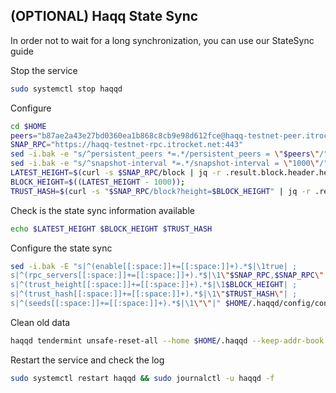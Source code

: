 ## (OPTIONAL) Haqq State Sync

In order not to wait for a long synchronization, you can use our StateSync guide

Stop the service 

~~~bash
sudo systemctl stop haqqd
~~~

Configure

~~~bash
cd $HOME 
peers="b87ae2a43e27bd0360ea1b868c8cb9e98d612fce@haqq-testnet-peer.itrocket.net:443"  
SNAP_RPC="https://haqq-testnet-rpc.itrocket.net:443"
sed -i.bak -e "s/^persistent_peers *=.*/persistent_peers = \"$peers\"/" $HOME/.haqqd/config/config.toml 
sed -i.bak -e "s/^snapshot-interval *=.*/snapshot-interval = \"1000\"/" $HOME/.haqqd/config/app.toml 
LATEST_HEIGHT=$(curl -s $SNAP_RPC/block | jq -r .result.block.header.height);
BLOCK_HEIGHT=$((LATEST_HEIGHT - 1000));
TRUST_HASH=$(curl -s "$SNAP_RPC/block?height=$BLOCK_HEIGHT" | jq -r .result.block_id.hash) 
~~~

Check is the state sync information available

~~~bash
echo $LATEST_HEIGHT $BLOCK_HEIGHT $TRUST_HASH
~~~

Configure the state sync
~~~bash
sed -i.bak -E "s|^(enable[[:space:]]+=[[:space:]]+).*$|\1true| ;
s|^(rpc_servers[[:space:]]+=[[:space:]]+).*$|\1\"$SNAP_RPC,$SNAP_RPC\"| ;
s|^(trust_height[[:space:]]+=[[:space:]]+).*$|\1$BLOCK_HEIGHT| ;
s|^(trust_hash[[:space:]]+=[[:space:]]+).*$|\1\"$TRUST_HASH\"| ;
s|^(seeds[[:space:]]+=[[:space:]]+).*$|\1\"\"|" $HOME/.haqqd/config/config.toml
~~~

Clean old data

~~~bash
haqqd tendermint unsafe-reset-all --home $HOME/.haqqd --keep-addr-book
~~~
Restart the service and check the log

~~~bash
sudo systemctl restart haqqd && sudo journalctl -u haqqd -f
~~~
